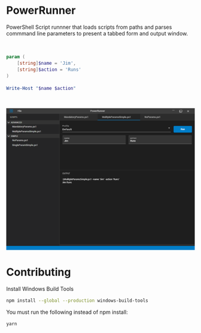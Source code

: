 # PowerRunner

PowerShell Script runnner that loads scripts from paths and parses commmand line parameters to present a tabbed form and output window.

<br />

``` PowerShell
param (
    [string]$name = 'Jim',
    [string]$action = 'Runs'
)

Write-Host "$name $action"
```

<br>

![Overview](assets/overview.png)

# Contributing

Install Windows Build Tools
```bash
npm install --global --production windows-build-tools
```

You must run the following instead of npm install:

```bash
yarn
```
